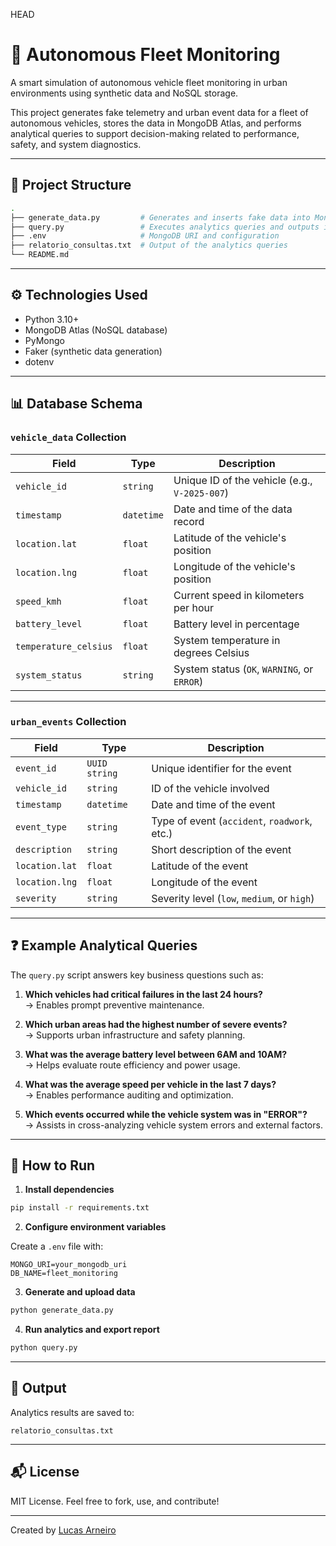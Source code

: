 HEAD
# 🚗 Autonomous Fleet Monitoring

A smart simulation of autonomous vehicle fleet monitoring in urban environments using synthetic data and NoSQL storage.

This project generates fake telemetry and urban event data for a fleet of autonomous vehicles, stores the data in MongoDB Atlas, and performs analytical queries to support decision-making related to performance, safety, and system diagnostics.

---

## 📁 Project Structure

```bash
.
├── generate_data.py         # Generates and inserts fake data into MongoDB
├── query.py                 # Executes analytics queries and outputs insights
├── .env                     # MongoDB URI and configuration
├── relatorio_consultas.txt  # Output of the analytics queries
└── README.md
```

---

## ⚙️ Technologies Used

- Python 3.10+
- MongoDB Atlas (NoSQL database)
- PyMongo
- Faker (synthetic data generation)
- dotenv

---

## 📊 Database Schema

### `vehicle_data` Collection

| Field                | Type       | Description                                        |
|----------------------|------------|----------------------------------------------------|
| `vehicle_id`         | `string`   | Unique ID of the vehicle (e.g., `V-2025-007`)      |
| `timestamp`          | `datetime` | Date and time of the data record                   |
| `location.lat`       | `float`    | Latitude of the vehicle's position                 |
| `location.lng`       | `float`    | Longitude of the vehicle's position                |
| `speed_kmh`          | `float`    | Current speed in kilometers per hour              |
| `battery_level`      | `float`    | Battery level in percentage                        |
| `temperature_celsius`| `float`    | System temperature in degrees Celsius              |
| `system_status`      | `string`   | System status (`OK`, `WARNING`, or `ERROR`)        |

---

### `urban_events` Collection

| Field                | Type         | Description                                        |
|----------------------|--------------|----------------------------------------------------|
| `event_id`           | `UUID string`| Unique identifier for the event                    |
| `vehicle_id`         | `string`     | ID of the vehicle involved                         |
| `timestamp`          | `datetime`   | Date and time of the event                         |
| `event_type`         | `string`     | Type of event (`accident`, `roadwork`, etc.)       |
| `description`        | `string`     | Short description of the event                     |
| `location.lat`       | `float`      | Latitude of the event                              |
| `location.lng`       | `float`      | Longitude of the event                             |
| `severity`           | `string`     | Severity level (`low`, `medium`, or `high`)        |

---

## ❓ Example Analytical Queries

The `query.py` script answers key business questions such as:



1. **Which vehicles had critical failures in the last 24 hours?**  
   → Enables prompt preventive maintenance.

2. **Which urban areas had the highest number of severe events?**  
   → Supports urban infrastructure and safety planning.

3. **What was the average battery level between 6AM and 10AM?**  
   → Helps evaluate route efficiency and power usage.

4. **What was the average speed per vehicle in the last 7 days?**  
   → Enables performance auditing and optimization.

5. **Which events occurred while the vehicle system was in "ERROR"?**  
   → Assists in cross-analyzing vehicle system errors and external factors.

---

## 🧪 How to Run

1. **Install dependencies**

```bash
pip install -r requirements.txt
```

2. **Configure environment variables**

Create a `.env` file with:

```env
MONGO_URI=your_mongodb_uri
DB_NAME=fleet_monitoring
```

3. **Generate and upload data**

```bash
python generate_data.py
```

4. **Run analytics and export report**

```bash
python query.py
```

---

## 📄 Output

Analytics results are saved to:

```
relatorio_consultas.txt
```

---

## 📬 License

MIT License. Feel free to fork, use, and contribute!

---

Created by [Lucas Arneiro](https://github.com/lucasarneiro5)
